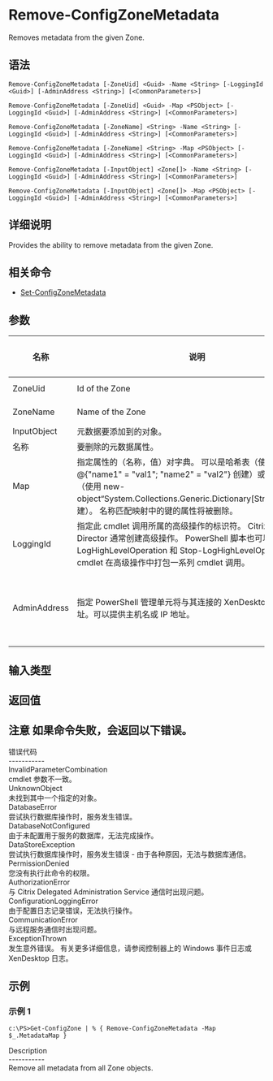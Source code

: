 # Remove-ConfigZoneMetadata

Removes metadata from the given Zone.

## 语法

    Remove-ConfigZoneMetadata [-ZoneUid] <Guid> -Name <String> [-LoggingId <Guid>] [-AdminAddress <String>] [<CommonParameters>]
    
    Remove-ConfigZoneMetadata [-ZoneUid] <Guid> -Map <PSObject> [-LoggingId <Guid>] [-AdminAddress <String>] [<CommonParameters>]
    
    Remove-ConfigZoneMetadata [-ZoneName] <String> -Name <String> [-LoggingId <Guid>] [-AdminAddress <String>] [<CommonParameters>]
    
    Remove-ConfigZoneMetadata [-ZoneName] <String> -Map <PSObject> [-LoggingId <Guid>] [-AdminAddress <String>] [<CommonParameters>]
    
    Remove-ConfigZoneMetadata [-InputObject] <Zone[]> -Name <String> [-LoggingId <Guid>] [-AdminAddress <String>] [<CommonParameters>]
    
    Remove-ConfigZoneMetadata [-InputObject] <Zone[]> -Map <PSObject> [-LoggingId <Guid>] [-AdminAddress <String>] [<CommonParameters>]
    

## 详细说明

Provides the ability to remove metadata from the given Zone.

## 相关命令

- [Set-ConfigZoneMetadata](Set-ConfigZoneMetadata.html)

## 参数

| 名称           | 说明                                                                                                                                                                     | 是否必需？ | 管道输入                           | 默认值                                   |
| ------------ | ---------------------------------------------------------------------------------------------------------------------------------------------------------------------- | ----- | ------------------------------ | ------------------------------------- |
| ZoneUid      | Id of the Zone                                                                                                                                                         | true  | true (ByValue, ByPropertyName) |                                       |
| ZoneName     | Name of the Zone                                                                                                                                                       | true  | true (ByValue, ByPropertyName) |                                       |
| InputObject  | 元数据要添加到的对象。                                                                                                                                                            | true  | true (ByValue)                 |                                       |
| 名称           | 要删除的元数据属性。                                                                                                                                                             | true  | false                          |                                       |
| Map          | 指定属性的（名称，值）对字典。 可以是哈希表（使用 @{"name1" = "val1"; "name2" = "val2"} 创建）或字符串字典（使用 new-object“System.Collections.Generic.Dictionary[String,String]”创建）。 名称匹配映射中的键的属性将被删除。    | true  | true (ByValue)                 |                                       |
| LoggingId    | 指定此 cmdlet 调用所属的高级操作的标识符。 Citrix Studio 和 Director 通常创建高级操作。 PowerShell 脚本也可以借助 Start-LogHighLevelOperation 和 Stop-LogHighLevelOperation cmdlet 在高级操作中打包一系列 cmdlet 调用。 | false | false                          |                                       |
| AdminAddress | 指定 PowerShell 管理单元将与其连接的 XenDesktop 控制器的地址。可以提供主机名或 IP 地址。                                                                                                             | false | false                          | Localhost。一旦有 cmdlet 提供了某个值，此值将变为默认值。 |

## 输入类型

### 

## 返回值

### 

## 注意 如果命令失败，会返回以下错误。  
错误代码  
\---\---\-----  
InvalidParameterCombination  
cmdlet 参数不一致。  
UnknownObject  
未找到其中一个指定的对象。  
DatabaseError  
尝试执行数据库操作时，服务发生错误。  
DatabaseNotConfigured  
由于未配置用于服务的数据库，无法完成操作。  
DataStoreException  
尝试执行数据库操作时，服务发生错误 - 由于各种原因，无法与数据库通信。  
PermissionDenied  
您没有执行此命令的权限。  
AuthorizationError  
与 Citrix Delegated Administration Service 通信时出现问题。  
ConfigurationLoggingError  
由于配置日志记录错误，无法执行操作。  
CommunicationError  
与远程服务通信时出现问题。  
ExceptionThrown  
发生意外错误。 有关更多详细信息，请参阅控制器上的 Windows 事件日志或 XenDesktop 日志。

## 示例

### 示例 1

    c:\PS>Get-ConfigZone | % { Remove-ConfigZoneMetadata -Map $_.MetadataMap }
    

Description  
\---\---\-----  
Remove all metadata from all Zone objects.